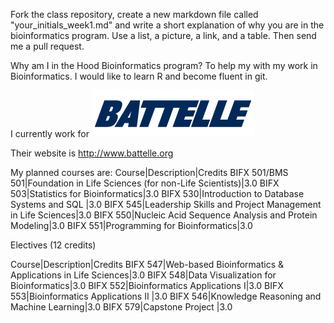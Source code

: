 Fork the class repository, create a new markdown file called "your_initials_week1.md" and write a short explanation of why
you are in the bioinformatics program. 
Use a list, a picture, a link, and a table. Then send me a pull request.

Why am I in the Hood Bioinformatics program?  To help my with my work in Bioinformatics.  I would like to learn R and become fluent in git.

I currently work for 
![Battelle](/battelle.logo.png )
 
Their website is http://www.battelle.org

My planned courses are:
Course|Description|Credits
BIFX 501/BMS 501|Foundation in Life Sciences (for non-Life Scientists)|3.0
BIFX 503|Statistics for Bioinformatics|3.0
BIFX 530|Introduction to Database Systems and SQL	|3.0
BIFX 545|Leadership Skills and Project Management in Life Sciences|3.0
BIFX 550|Nucleic Acid Sequence Analysis and Protein Modeling|3.0
BIFX 551|Programming for Bioinformatics|3.0

Electives (12 credits)

Course|Description|Credits
BIFX 547|Web-based Bioinformatics & Applications in Life Sciences|3.0
BIFX 548|Data Visualization for Bioinformatics|3.0
BIFX 552|Bioinformatics Applications I|3.0
BIFX 553|Bioinformatics Applications II	|3.0
BIFX 546|Knowledge Reasoning and Machine Learning|3.0
BIFX 579|Capstone Project	|3.0
